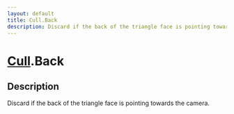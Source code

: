 ```yaml
---
layout: default
title: Cull.Back
description: Discard if the back of the triangle face is pointing towards the camera.
---
```

# [Cull]({{site.url}}/Pages/Reference/Cull.html).Back

## Description
Discard if the back of the triangle face is pointing
towards the camera.

